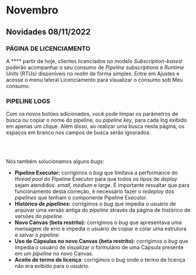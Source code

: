 # Novembro

## Novidades 08/11/2022

### **PÁGINA DE LICENCIAMENTO**

A **** partir de hoje, clientes licenciados no modelo _Subscription-based_ poderão acompanhar o seu consumo de _Pipeline subscriptions_ e _Runtime Units_ (RTUs) disponíveis no _realm_ de forma simples. Entre em Ajustes e acesse o menu lateral Licenciamento para visualizar o consumo sob Meu consumo.



### **PIPELINE LOGS**

Com os novos botões adicionados, você pode limpar os parâmetros de busca ou copiar o nome do pipeline, ou _pipeline key_, para cada log exibido em apenas um clique. Além disso, ao realizar uma busca nesta página, os espaços em branco nos campos de busca serão ignorados.

&#x20;

\
&#x20;\
&#x20; &#x20;

Nós também solucionamos alguns _bugs_:

* **Pipeline Executor:** corrigimos o _bug_ que limitava a performance do _thread pool_ do Pipeline Executor para que todos os tipos de _deploy_ sejam atendidos: _small, medium_ e _large_. É importante ressaltar que para funcionamento desta correção, é necessário fazer o _redeploy_ dos _pipelines_ que tenham o componente Pipeline Executor.
* **Histórico de **_**pipelines**_**:** corrigimos o _bug_ que impedia o usuário de arquivar uma versão antiga do _pipeline_ através da página de histórico de versões do _pipeline_.
* **Novo Canvas** **(beta restrito):** corrigimos o _bug_ que apresentava uma mensagem de erro e impedia o usuário de copiar e colar uma estrutura e salvar o _pipeline_.
* **Uso de Cápsulas no novo Canvas (beta restrito):** corrigimos o _bug_ que impedia o usuário de visualizar o formulário de uma Cápsula presente em um _pipeline_ no novo Canvas.
* **Aceite de termo de licença**: corrigimos o _bug_ onde o termo de licença não era exibido para o usuário.
